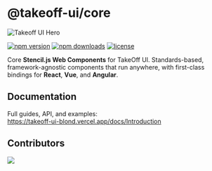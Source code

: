 # @takeoff-ui/core

![Takeoff UI Hero](https://unpkg.com/changelogr@latest/takeoff-og.jpg)


[![npm version](https://img.shields.io/npm/v/@takeoff-ui/core.svg)](https://www.npmjs.com/package/@takeoff-ui/core)
[![npm downloads](https://img.shields.io/npm/dm/@takeoff-ui/core.svg)](https://www.npmjs.com/package/@takeoff-ui/core)
[![license](https://img.shields.io/badge/license-Apache--2.0-blue.svg)](./LICENSE)

Core **Stencil.js Web Components** for TakeOff UI. Standards-based, framework-agnostic components that run anywhere, with first-class bindings for **React**, **Vue**, and **Angular**.



## Documentation
Full guides, API, and examples:  
https://takeoff-ui-blond.vercel.app/docs/Introduction

## Contributors
<a href="https://github.com/atakanbayil/changelogR/graphs/contributors">
  <img src="https://contrib.rocks/image?repo=atakanbayil/changelogR" />
</a>